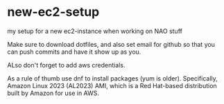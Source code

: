 # new-ec2-setup
my setup for a new ec2-instance when working on NAO stuff


Make sure to download dotfiles, and also set email for github so that you can push commits and have it show up as you.

ALso don't forget to add aws credentials.

As a rule of thumb use dnf to install packages (yum is older). Specifically, Amazon Linux 2023 (AL2023) AMI, which is a Red Hat-based distribution built by Amazon for use in AWS.
